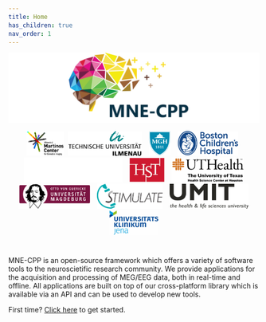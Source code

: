 ```yaml
---
title: Home
has_children: true
nav_order: 1
---
```


![If you can read this I messed up adding the logo](images/partners.png)

<html>
   <footer class="footer">
   <div class="container institutions" style="text-align: center">
      <a href="https://martinos.org/" target="_blank"><img style="max-height:50px;height:auto;width:auto;" src="images/institution_logos/martinos.svg" title="Athinoula A. Martinos Center for Biomedical Imaging" alt="Athinoula A. Martinos Center for Biomedical Imaging"/></a>
      <a href="https://www.tu-ilmenau.de/" target="_blank"><img style="max-height:50px;height:auto;width:auto;" src="images/institution_logos/Ilmenau.svg" title="Technische Universität Ilmenau" hspace="5" alt="Technische Universität Ilmenau"/></a>        
      <a href="https://www.massgeneral.org/" target="_blank"><img style="max-height:50px;height:auto;width:auto;" src="images/institution_logos/MGH.svg" title="Massachusetts General Hospital" hspace="5" alt="Massachusetts General Hospital"/></a>
      <a href="http://www.childrenshospital.org/" target="_blank"><img style="max-height:50px;height:auto;width:auto;" src="images/institution_logos/bch.svg" title="Boston Children's Hospital" hspace="5" alt="Boston Children's Hospital"/></a>
      <a href="https://hms.harvard.edu/" target="_blank"><img style="max-height:50px;height:auto;width:auto;" src="images/institution_logos/harvard.svg" title="Harvard Medical School" hspace="5" alt="Harvard Medical School"/></a>   
      <a href="https://hst.mit.edu/" target="_blank"><img style="max-height:50px;height:auto;width:auto;" src="images/institution_logos/hst.svg" title="Harvard-MIT Program in Health Sciences and Technology" hspace="5" alt="Harvard-MIT Program in Health Sciences and Technology"/></a>  
      <a href="https://www.uth.edu/" target="_blank"><img style="max-height:50px;height:auto;width:auto;" src="images/institution_logos/uthealth.svg" title="The University of Texas Health Science Center at Houston" hspace="5" alt="The University of Texas Health Science Center at Houston"/></a>      
      <a href="https://www.uni-magdeburg.de/" target="_blank"><img style="max-height:50px;height:auto;width:auto;" src="images/institution_logos/magdeburg.svg" title="Universität Magdeburg" hspace="5" alt="Universität Magdeburg"/></a>
      <a href="https://www.forschungscampus-stimulate.de/" target="_blank"><img style="max-height:50px;height:auto;width:auto;" src="images/institution_logos/stimulate_magdeburg.svg" title="Forschungscampus Stmulate" hspace="5" alt="Forschungscampus Stmulate"/></a>
      <a href="https://umit.at/" target="_blank"><img style="max-height:50px;height:auto;width:auto;" src="images/institution_logos/umit.svg" title="UMIT" hspace="5" alt="UMIT"/></a>
      <a href="https://www.uniklinikum-jena.de/" target="_blank"><img style="max-height:50px;height:auto;width:auto;" src="images/institution_logos/jena.svg" title="Universitätsklinikum Jena" hspace="5" alt="Universitätsklinikum Jena"/></a>
   </div>
   </footer>
   <span style="display:block; height:25px;"></span>
</html>



MNE-CPP is an open-source framework which offers a variety of software tools to the neuroscietific research community. We provide applications for the acquisition and processing of MEG/EEG data, both in real-time and offline. All applications are built on top of our cross-platform library which is available via an API and can be used to develop new tools. 

First time? [Click here](pages/started/started.md) to get started.